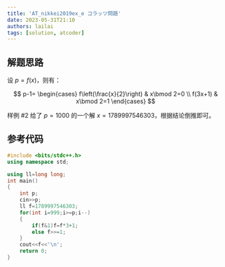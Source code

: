 ```yaml
---
title: 'AT_nikkei2019ex_e コラッツ問題'
date: 2023-05-31T21:10
authors: lailai
tags: [solution, atcoder]
---
```


<Solution pid="AT_nikkei2019ex_e" aid="437ulbdi" />

<!-- truncate -->

## 解题思路

设 $p=f(x)$，则有：

$$
p-1=
\begin{cases}
  f\left(\frac{x}{2}\right) & x\bmod 2=0 \\
  f(3x+1) & x\bmod 2=1
\end{cases}
$$

样例 #2 给了 $p=1000$ 的一个解 $x=1789997546303$，根据结论倒推即可。

## 参考代码

```cpp
#include <bits/stdc++.h>
using namespace std;

using ll=long long;
int main()
{
	int p;
	cin>>p;
	ll f=1789997546303;
	for(int i=999;i>=p;i--)
	{
		if(f&1)f=f*3+1;
		else f>>=1;
	}
	cout<<f<<'\n';
	return 0;
}
```
